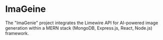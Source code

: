 # ImaGeine
 The "ImaGenie" project integrates the Limewire API for AI-powered image generation within a MERN stack (MongoDB, Express.js, React, Node.js) framework.
